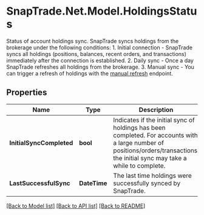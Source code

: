 # SnapTrade.Net.Model.HoldingsStatus
Status of account holdings sync. SnapTrade syncs holdings from the brokerage under the following conditions: 1. Initial connection - SnapTrade syncs all holdings (positions, balances, recent orders, and transactions) immediately after the connection is established. 2. Daily sync - Once a day SnapTrade refreshes all holdings from the brokerage. 3. Manual sync - You can trigger a refresh of holdings with the [manual refresh](/reference/Connections/Connections_refreshBrokerageAuthorization) endpoint. 

## Properties

Name | Type | Description | Notes
------------ | ------------- | ------------- | -------------
**InitialSyncCompleted** | **bool** | Indicates if the initial sync of holdings has been completed. For accounts with a large number of positions/orders/transactions, the initial sync may take a while to complete. | [optional] 
**LastSuccessfulSync** | **DateTime** | The last time holdings were successfully synced by SnapTrade. | [optional] 

[[Back to Model list]](../README.md#documentation-for-models) [[Back to API list]](../README.md#documentation-for-api-endpoints) [[Back to README]](../README.md)

